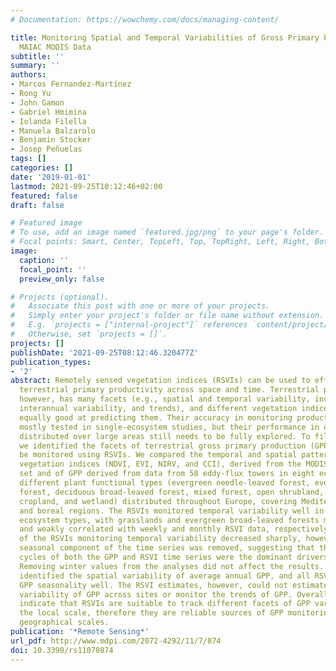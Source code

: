 ```yaml
---
# Documentation: https://wowchemy.com/docs/managing-content/

title: Monitoring Spatial and Temporal Variabilities of Gross Primary Production Using
  MAIAC MODIS Data
subtitle: ''
summary: ''
authors:
- Marcos Fernandez-Martínez
- Rong Yu
- John Gamon
- Gabriel Hmimina
- Iolanda Filella
- Manuela Balzarolo
- Benjamin Stocker
- Josep Peñuelas
tags: []
categories: []
date: '2019-01-01'
lastmod: 2021-09-25T10:12:46+02:00
featured: false
draft: false

# Featured image
# To use, add an image named `featured.jpg/png` to your page's folder.
# Focal points: Smart, Center, TopLeft, Top, TopRight, Left, Right, BottomLeft, Bottom, BottomRight.
image:
  caption: ''
  focal_point: ''
  preview_only: false

# Projects (optional).
#   Associate this post with one or more of your projects.
#   Simply enter your project's folder or file name without extension.
#   E.g. `projects = ["internal-project"]` references `content/project/deep-learning/index.md`.
#   Otherwise, set `projects = []`.
projects: []
publishDate: '2021-09-25T08:12:46.320477Z'
publication_types:
- '2'
abstract: Remotely sensed vegetation indices (RSVIs) can be used to efficiently estimate
  terrestrial primary productivity across space and time. Terrestrial productivity,
  however, has many facets (e.g., spatial and temporal variability, including seasonality,
  interannual variability, and trends), and different vegetation indices may not be
  equally good at predicting them. Their accuracy in monitoring productivity has been
  mostly tested in single-ecosystem studies, but their performance in different ecosystems
  distributed over large areas still needs to be fully explored. To fill this gap,
  we identified the facets of terrestrial gross primary production (GPP) that could
  be monitored using RSVIs. We compared the temporal and spatial patterns of four
  vegetation indices (NDVI, EVI, NIRV, and CCI), derived from the MODIS MAIAC data
  set and of GPP derived from data from 58 eddy-flux towers in eight ecosystems with
  different plant functional types (evergreen needle-leaved forest, evergreen broad-leaved
  forest, deciduous broad-leaved forest, mixed forest, open shrubland, grassland,
  cropland, and wetland) distributed throughout Europe, covering Mediterranean, temperate,
  and boreal regions. The RSVIs monitored temporal variability well in most of the
  ecosystem types, with grasslands and evergreen broad-leaved forests most strongly
  and weakly correlated with weekly and monthly RSVI data, respectively. The performance
  of the RSVIs monitoring temporal variability decreased sharply, however, when the
  seasonal component of the time series was removed, suggesting that the seasonal
  cycles of both the GPP and RSVI time series were the dominant drivers of their relationships.
  Removing winter values from the analyses did not affect the results. NDVI and CCI
  identified the spatial variability of average annual GPP, and all RSVIs identified
  GPP seasonality well. The RSVI estimates, however, could not estimate the interannual
  variability of GPP across sites or monitor the trends of GPP. Overall, our results
  indicate that RSVIs are suitable to track different facets of GPP variability at
  the local scale, therefore they are reliable sources of GPP monitoring at larger
  geographical scales.
publication: '*Remote Sensing*'
url_pdf: http://www.mdpi.com/2072-4292/11/7/874
doi: 10.3390/rs11070874
---
```

